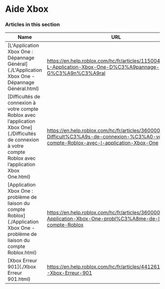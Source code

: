 # Aide Xbox  
### Articles in this section
Name|URL
-|-
[L'Application Xbox One : Dépannage Général](./L'Application Xbox One - Dépannage Général.html) |https://en.help.roblox.com/hc/fr/articles/115004532866-L-Application-Xbox-One-D%C3%A9pannage-G%C3%A9n%C3%A9ral
[Difficultés de connexion à votre compte Roblox avec l’application Xbox One](./Difficultés de connexion à votre compte Roblox avec l’application Xbox One.html) |https://en.help.roblox.com/hc/fr/articles/360000334523-Difficult%C3%A9s-de-connexion-%C3%A0-votre-compte-Roblox-avec-l-application-Xbox-One
[Application Xbox One : problème de liaison du compte Roblox](./Application Xbox One - problème de liaison du compte Roblox.html) |https://en.help.roblox.com/hc/fr/articles/360000334603-Application-Xbox-One-probl%C3%A8me-de-liaison-du-compte-Roblox
[Xbox Erreur 901](./Xbox Erreur 901.html) |https://en.help.roblox.com/hc/fr/articles/4412614080532-Xbox-Erreur-901